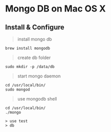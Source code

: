 # Mongo DB on Mac OS X

## Install & Configure

> install mongo db

`brew install mongodb`

> create db folder

`sudo mkdir -p /data/db`

> start mongo daemon

```
cd /usr/local/bin/
sudo mongod
```

> use mongodb shell

```
cd /usr/local/bin/
./mongo
```

```
> use test
> db

```
